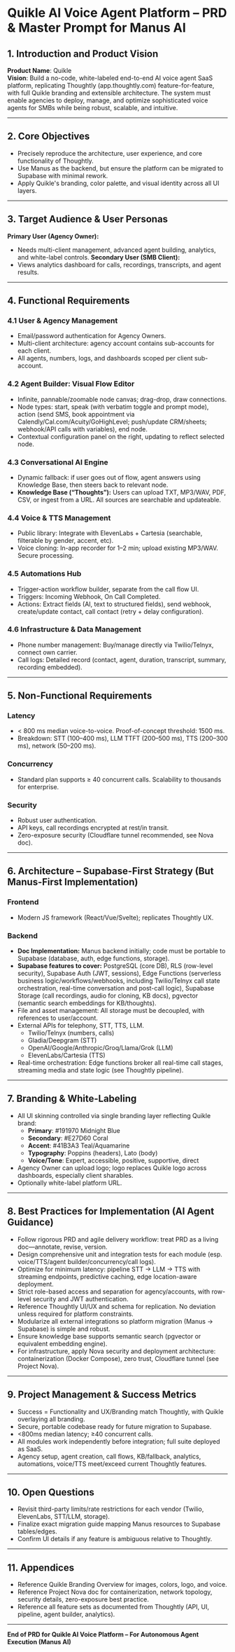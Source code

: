 # Quikle AI Voice Agent Platform – PRD & Master Prompt for Manus AI

## 1. Introduction and Product Vision
**Product Name**: Quikle  
**Vision**: Build a no-code, white-labeled end-to-end AI voice agent SaaS platform, replicating Thoughtly (app.thoughtly.com) feature-for-feature, with full Quikle branding and extensible architecture. The system must enable agencies to deploy, manage, and optimize sophisticated voice agents for SMBs while being robust, scalable, and intuitive.

---

## 2. Core Objectives
- Precisely reproduce the architecture, user experience, and core functionality of Thoughtly.
- Use Manus as the backend, but ensure the platform can be migrated to Supabase with minimal rework.
- Apply Quikle's branding, color palette, and visual identity across all UI layers.

---

## 3. Target Audience & User Personas
**Primary User (Agency Owner):**
- Needs multi-client management, advanced agent building, analytics, and white-label controls.
**Secondary User (SMB Client):**
- Views analytics dashboard for calls, recordings, transcripts, and agent results.

---

## 4. Functional Requirements
### 4.1 User & Agency Management
- Email/password authentication for Agency Owners.
- Multi-client architecture: agency account contains sub-accounts for each client.
- All agents, numbers, logs, and dashboards scoped per client sub-account.

### 4.2 Agent Builder: Visual Flow Editor
- Infinite, pannable/zoomable node canvas; drag-drop, draw connections.
- Node types: start, speak (with verbatim toggle and prompt mode), action (send SMS, book appointment via Calendly/Cal.com/Acuity/GoHighLevel; push/update CRM/sheets; webhook/API calls with variables), end node.
- Contextual configuration panel on the right, updating to reflect selected node.

### 4.3 Conversational AI Engine
- Dynamic fallback: if user goes out of flow, agent answers using Knowledge Base, then steers back to relevant node.
- **Knowledge Base (“Thoughts”):** Users can upload TXT, MP3/WAV, PDF, CSV, or ingest from a URL. All sources are searchable and updateable.

### 4.4 Voice & TTS Management
- Public library: Integrate with ElevenLabs + Cartesia (searchable, filterable by gender, accent, etc).
- Voice cloning: In-app recorder for 1–2 min; upload existing MP3/WAV. Secure processing.

### 4.5 Automations Hub
- Trigger-action workflow builder, separate from the call flow UI.
- Triggers: Incoming Webhook, On Call Completed.
- Actions: Extract fields (AI, text to structured fields), send webhook, create/update contact, call contact (retry + delay configuration).

### 4.6 Infrastructure & Data Management
- Phone number management: Buy/manage directly via Twilio/Telnyx, connect own carrier.
- Call logs: Detailed record (contact, agent, duration, transcript, summary, recording embedded).

---

## 5. Non-Functional Requirements
### Latency
- < 800 ms median voice-to-voice. Proof-of-concept threshold: 1500 ms.
- Breakdown: STT (100–400 ms), LLM TTFT (200–500 ms), TTS (200–300 ms), network (50–200 ms).
### Concurrency
- Standard plan supports ≥ 40 concurrent calls. Scalability to thousands for enterprise.
### Security
- Robust user authentication.
- API keys, call recordings encrypted at rest/in transit.
- Zero-exposure security (Cloudflare tunnel recommended, see Nova doc).

---

## 6. Architecture – Supabase-First Strategy (But Manus-First Implementation)
### Frontend
- Modern JS framework (React/Vue/Svelte); replicates Thoughtly UX.
### Backend
- **Doc Implementation:** Manus backend initially; code must be portable to Supabase (database, auth, edge functions, storage).
- **Supabase features to cover:** PostgreSQL (core DB), RLS (row-level security), Supabase Auth (JWT, sessions), Edge Functions (serverless business logic/workflows/webhooks, including Twilio/Telnyx call state orchestration, real-time conversation and post-call logic), Supabase Storage (call recordings, audio for cloning, KB docs), pgvector (semantic search embeddings for KB/thoughts).
- File and asset management: All storage must be decoupled, with references to user/account.
- External APIs for telephony, STT, TTS, LLM.
    - Twilio/Telnyx (numbers, calls)
    - Gladia/Deepgram (STT)
    - OpenAI/Google/Anthropic/Groq/Llama/Grok (LLM)
    - ElevenLabs/Cartesia (TTS)
- Real-time orchestration: Edge functions broker all real-time call stages, streaming media and state logic (see Thoughtly pipeline).

---

## 7. Branding & White-Labeling
- All UI skinning controlled via single branding layer reflecting Quikle brand:
  - **Primary**: #191970 Midnight Blue
  - **Secondary**: #E27D60 Coral
  - **Accent**: #41B3A3 Teal/Aquamarine
  - **Typography**: Poppins (headers), Lato (body)
  - **Voice/Tone**: Expert, accessible, positive, supportive, direct
- Agency Owner can upload logo; logo replaces Quikle logo across dashboards, especially client sharables.
- Optionally white-label platform URL.

---

## 8. Best Practices for Implementation (AI Agent Guidance)
- Follow rigorous PRD and agile delivery workflow: treat PRD as a living doc—annotate, revise, version.
- Design comprehensive unit and integration tests for each module (esp. voice/TTS/agent builder/concurrency/call logs).
- Optimize for minimum latency: pipeline STT → LLM → TTS with streaming endpoints, predictive caching, edge location-aware deployment.
- Strict role-based access and separation for agency/accounts, with row-level security and JWT authentication.
- Reference Thoughtly UI/UX and schema for replication. No deviation unless required for platform constraints.
- Modularize all external integrations so platform migration (Manus → Supabase) is simple and robust.
- Ensure knowledge base supports semantic search (pgvector or equivalent embedding engine).
- For infrastructure, apply Nova security and deployment architecture: containerization (Docker Compose), zero trust, Cloudflare tunnel (see Project Nova).

---

## 9. Project Management & Success Metrics
- Success = Functionality and UX/Branding match Thoughtly, with Quikle overlaying all branding.
- Secure, portable codebase ready for future migration to Supabase.
- <800ms median latency; ≥40 concurrent calls.
- All modules work independently before integration; full suite deployed as SaaS.
- Agency setup, agent creation, call flows, KB/fallback, analytics, automations, voice/TTS meet/exceed current Thoughtly features.

---

## 10. Open Questions
- Revisit third-party limits/rate restrictions for each vendor (Twilio, ElevenLabs, STT/LLM, storage).
- Finalize exact migration guide mapping Manus resources to Supabase tables/edges.
- Confirm UI details if any feature is ambiguous relative to Thoughtly.

---

## 11. Appendices
- Reference Quikle Branding Overview for images, colors, logo, and voice.
- Reference Project Nova doc for containerization, network topology, security details, zero-exposure best practice.
- Reference all feature sets as documented from Thoughtly (API, UI, pipeline, agent builder, analytics).

---

**End of PRD for Quikle AI Voice Platform – For Autonomous Agent Execution (Manus AI)**
